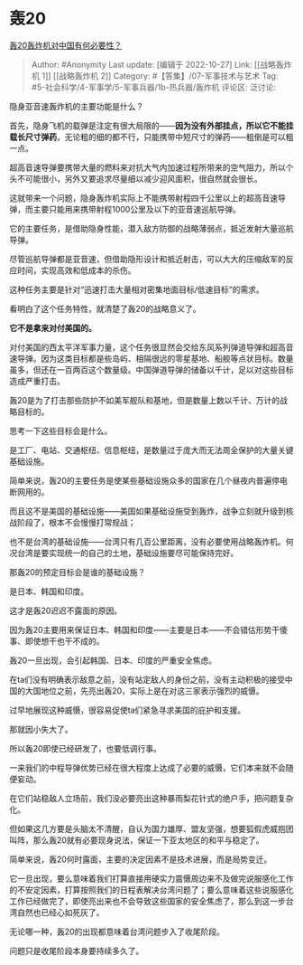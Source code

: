 # 轰20
[轰20轰炸机对中国有何必要性？](https://www.zhihu.com/question/381454433/answer/2732947791)

> Author: #Anonymity
> Last update: [编辑于 2022-10-27]
> Link: [[战略轰炸机 1]] [[战略轰炸机 2]]
> Category: #【答集】/07-军事技术与艺术
> Tag: #5-社会科学/4-军事学/5-军事兵器/1b-热兵器/轰炸机
> 评论区:
> 泛讨论:

隐身亚音速轰炸机的主要功能是什么？

首先，隐身飞机的载弹是注定有很大局限的——**因为没有外部挂点，所以它不能挂载长尺寸弹药**，无论粗的细的都不行，只能携带中短尺寸的弹药——粗倒是可以粗一点。

超高音速导弹要携带大量的燃料来对抗大气内加速过程所带来的空气阻力，所以个头不可能很小，另外又要追求尽量细以减少迎风面积，很自然就会很长。

这就带来一个问题，隐身轰炸机实际上不能携带射程四千公里以上的超高音速导弹，而主要只能用来携带射程1000公里及以下的亚音速巡航导弹。

它的主要任务，是借助隐身性能，潜入敌方防御的战略薄弱点，抵近发射大量巡航导弹。

尽管巡航导弹都是亚音速，但借助隐形设计和抵近射击，可以大大的压缩敌军的反应时间，实现高效和低成本的杀伤。

这种任务主要是针对“迅速打击大量相对密集地面目标/低速目标”的需求。

看明白了这个任务特性，就清楚了轰20的战略意义了。

**它不是拿来对付美国的。**

对付美国的西太平洋军事力量，这个任务很显然会交给东风系列弹道导弹和超高音速导弹。因为这类目标都是些岛屿、相隔很远的零星基地、船舰等点状目标。数量虽多，但还在一百两百这个数量级。中国弹道导弹的储备以千计，足以对这些目标造成严重打击。

轰20是为了打击那些防护不如美军舰队和基地，但是数量上数以千计、万计的战略目标的。

思考一下这些目标会是什么。

是工厂、电站、交通枢纽、信息枢纽，是数量过于庞大而无法周全保护的大量关键基础设施。

简单来说，轰20的主要任务是使某些基础设施众多的国家在几个昼夜内普遍停电断网用的。

而且这不是美国的基础设施——美国如果基础设施受到轰炸，战争立刻就升级到核战阶段了，根本不会慢慢打常规战；

也不是台湾的基础设施——台湾只有几百公里距离，没有必要使用战略轰炸机。何况台湾是要实现统一的自己的土地，基础设施要尽可能保持完好。

那轰20的预定目标会是谁的基础设施？

是日本、韩国和印度。

这才是轰20迟迟不露面的原因。

因为轰20主要用来保证日本、韩国和印度——主要是日本——不会错估形势干傻事、即使想干也干不成的。

轰20一旦出现，会引起韩国、日本、印度的严重安全焦虑。

在ta们没有明确表示敌意之前，没有站定敌人的身份之前，没有主动积极的接受中国的大国地位之前，先亮出轰20，实际上是在对这三家表示强烈的威慑。

过早地展现这种威慑，很容易促使ta们紧急寻求美国的庇护和支援。

那就因小失大了。

所以轰20即使已经研发了，也要低调行事。

一来我们的中程导弹优势已经在很大程度上达成了必要的威慑，它们本来就不会随便妄动。

在它们站稳敌人立场前，我们没必要亮出这种暴雨梨花针式的绝户手，把问题复杂化。

但如果这几方要是头脑太不清醒，自认为国力雄厚、盟友坚强，想要狐假虎威抱团叫阵，那么轰20就有必要现身说法，保证一下亚太地区的和平与稳定了。

简单来说，轰20何时露面，主要的决定因素不是技术进展，而是局势变迁。

它一旦出现，要么意味着我们打算直接用硬实力震慑周边来不及做完说服感化工作的不安定因素，打算按照我们的日程表解决台湾问题了；要么意味着这些说服感化工作已经做完了，即使亮出来也不会导致这些国家的安全焦虑了，那么到这一步台湾自然也已经心如死灰了。

无论哪一种，轰20的出现都意味着台湾问题步入了收尾阶段。

问题只是收尾阶段本身要持续多久了。
